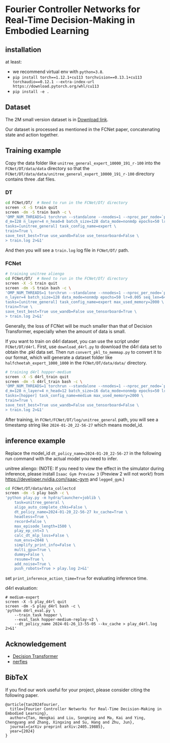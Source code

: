 # Fourier Controller Networks for Real-Time Decision-Making in Embodied Learning
## installation

at least: 
- we recommend virtual env with `python=3.8`.
- `pip install torch==1.12.1+cu113 torchvision==0.13.1+cu113 torchaudio==0.12.1 --extra-index-url https://download.pytorch.org/whl/cu113`
- `pip install -e .` 

## Dataset

The 2M small version dataset is in [Download link](https://ml.cs.tsinghua.edu.cn/~hengkai/unitree_general_expert_10000_191_r-100.zip).
<!-- The part of dataset is in `FCNet/DT/data/data/unitree_general_expert_240000_255_r-100_partial/`.  -->

Our dataset is processed as mentioned in the FCNet paper, concatenating state and action together.

## Training example

Copy the data folder like `unitree_general_expert_10000_191_r-100` into the `FCNet/DT/data/data` directory so that the `FCNet/DT/data/data/unitree_general_expert_10000_191_r-100` directory contains three .dat files.

### DT
```bash
cd FCNet/DT/  # Need to run in the FCNet/DT/ directory
screen -X -S train quit
screen -dm -S train bash -c \
'OMP_NUM_THREADS=1 torchrun --standalone --nnodes=1 --nproc_per_node=`python ./scripts/calc_avail_gpus.py -mg 8` train.py \
d_m=128 n_layer=4 n_head=8 batch_size=128 data_mode=nonmdp epochs=50 lr=0.005 seq_len=64 dt_mode=as_a model_name=transformer load_data_mode=episode2chunk max_used_memory=2000 \
tasks=[unitree_general] task_config_name=expert \
train=True \
save_test_best=True use_wandb=False use_tensorboard=False \
> train.log 2>&1'
```

And then you will see a `train.log` log file in `FCNet/DT/` path.

### FCNet

```bash
# training unitree aliengo
cd FCNet/DT/  # Need to run in the FCNet/DT/ directory
screen -X -S train quit
screen -dm -S train bash -c \
'OMP_NUM_THREADS=1 torchrun --standalone --nnodes=1 --nproc_per_node=`python ./scripts/calc_avail_gpus.py -mg 8` train.py \
n_layer=4 batch_size=128 data_mode=nonmdp epochs=50 lr=0.005 seq_len=64 n_modes=10 ctx_dim=16 width=128 fno_hidden_size=256 final_hidden_size=128 dt_mode=as_a model_name=fourier_controller load_data_mode=episode2chunk \
tasks=[unitree_general] task_config_name=expert max_used_memory=2000 \
train=True \
save_test_best=True use_wandb=False use_tensorboard=True \
> train.log 2>&1'
```

Generally, the loss of FCNet will be much smaller than that of Decision Transformer, especially when the amount of data is small.

If you want to train on d4rl dataset, you can use the script under `FCNet/DT/d4rl`. First, use `download_d4rl.py` to download the d4rl data set to obtain the .pkl data set. Then run `convert_pkl_to_memmap.py` to convert it to our format, which will generate a dataset folder like `halfcheetah_expert_1000_1000` in the `FCNet/DT/data/data/` directory.

```bash
# training d4rl hopper-medium
screen -X -S d4rl_train quit
screen -dm -S d4rl_train bash -c \
'OMP_NUM_THREADS=1 torchrun --standalone --nnodes=1 --nproc_per_node=`python ./scripts/calc_avail_gpus.py -mg 8` train.py \
d_m=128 n_layer=4 n_head=12 batch_size=16 data_mode=nonmdp epochs=50 lr=0.005 weight_decay=0.0001 seq_len=100 n_modes=10 ctx_dim=1 width=128 fno_hidden_size=512 final_hidden_size=128 dt_mode=as_a model_name=fourier_controller load_data_mode=episode2chunk \
tasks=[hopper] task_config_name=medium max_used_memory=2000 \
train=True \
save_test_best=True use_wandb=False use_tensorboard=False \
> train.log 2>&1'
```

After training, in `FCNet/FCNet/DT/log/unitree_general` path, you will see a timestamp string like `2024-01-20_22-56-27` which means model_id.

## inference example

Replace the model_id `dt_policy_name=2024-01-20_22-56-27` in the following run command with the actual model you need to infer.

unitree aliengo: (NOTE: If you need to view the effect in the simulator during inference, please install `Isaac Gym Preview 3` (Preview 2 will not work!) from https://developer.nvidia.com/isaac-gym
and `legged_gym`.)

```bash
cd FCNet/DT/data/data_collectcd 
screen -dm -S play bash -c \
'python play.py -m hydra/launcher=joblib \
    task=unitree_general \
    aligo_auto_complete_chks=False \
    dt_policy_name=2024-01-20_22-56-27 kv_cache=True \
    headless=True \
    record=False \
    max_episode_length=1500 \
    play_ep_cnt=3 \
    calc_dt_mlp_loss=False \
    num_envs=2048 \
    simplify_print_info=False \
    multi_gpu=True \
    dummy=False \
    resume=True \
    add_noise=True \
    push_robots=True > play.log 2>&1'
```
set `print_inference_action_time=True` for evaluating inference time.

d4rl evaluation:
```
# medium-expert
screen -X -S play_d4rl quit
screen -dm -S play_d4rl bash -c \
'python d4rl_eval.py \
	--train_task hopper \
    --eval_task hopper-medium-replay-v2 \
    --dt_policy_name 2024-01-26_13-55-05 --kv_cache > play_d4rl.log 2>&1'
```

## Acknowledgement

- [Decision Transformer](https://github.com/kzl/decision-transformer)
- [nerfies](https://github.com/nerfies/nerfies.github.io)

## BibTeX
If you find our work useful for your project, please consider citing the following paper.

```
@article{tan2024fourier,
  title={Fourier Controller Networks for Real-Time Decision-Making in Embodied Learning},
  author={Tan, Hengkai and Liu, Songming and Ma, Kai and Ying, Chengyang and Zhang, Xingxing and Su, Hang and Zhu, Jun},
  journal={arXiv preprint arXiv:2405.19885},
  year={2024}
}
```